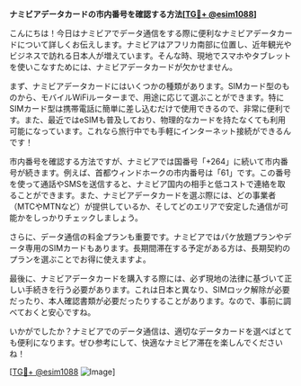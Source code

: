 **ナミビアデータカードの市内番号を確認する方法[[TG💪+ @esim1088](https://t.me/s/esim1088)]**

こんにちは！今日はナミビアでデータ通信をする際に便利なナミビアデータカードについて詳しくお伝えします。ナミビアはアフリカ南部に位置し、近年観光やビジネスで訪れる日本人が増えています。そんな時、現地でスマホやタブレットを使いこなすためには、ナミビアデータカードが欠かせません。

まず、ナミビアデータカードにはいくつかの種類があります。SIMカード型のものから、モバイルWiFiルーターまで、用途に応じて選ぶことができます。特にSIMカード型は携帯電話に簡単に差し込むだけで使用できるので、非常に便利です。また、最近ではeSIMも普及しており、物理的なカードを持たなくても利用可能になっています。これなら旅行中でも手軽にインターネット接続ができるんです！

市内番号を確認する方法ですが、ナミビアでは国番号「+264」に続いて市内番号が続きます。例えば、首都ウィンドホークの市内番号は「61」です。この番号を使って通話やSMSを送信すると、ナミビア国内の相手と低コストで連絡を取ることができます。また、ナミビアデータカードを選ぶ際には、どの事業者（MTCやMTNなど）が提供しているか、そしてどのエリアで安定した通信が可能かをしっかりチェックしましょう。

さらに、データ通信の料金プランも重要です。ナミビアではパケ放題プランやデータ専用のSIMカードもあります。長期間滞在する予定がある方は、長期契約のプランを選ぶことでお得に使えますよ。

最後に、ナミビアデータカードを購入する際には、必ず現地の法律に基づいて正しい手続きを行う必要があります。これは日本と異なり、SIMロック解除が必要だったり、本人確認書類が必要だったりすることがあります。なので、事前に調べておくと安心ですね。

いかがでしたか？ナミビアでのデータ通信は、適切なデータカードを選べばとても便利になります。ぜひ参考にして、快適なナミビア滞在を楽しんでくださいね！

[[TG💪+ @esim1088](https://t.me/s/esim1088) ![Image](https://i.postimg.cc/Y0z9fWf4/image.png)]